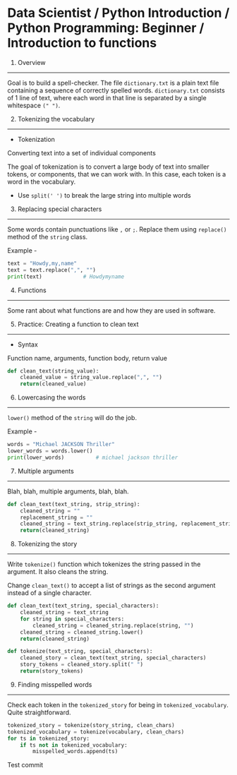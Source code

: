 Data Scientist / Python Introduction / Python Programming: Beginner / Introduction to functions
===============================================================================================

1. Overview
-----------

Goal is to build a spell-checker. The file `dictionary.txt` is a plain text file containing a sequence of 
correctly spelled words. `dictionary.txt` consists of 1 line of text, where each word in that line is 
separated by a single whitespace `(" ")`.

2. Tokenizing the vocabulary
----------------------------

- Tokenization

Converting text into a set of individual components

The goal of tokenization is to convert a large body of text into smaller tokens, or components, that we can work with. 
In this case, each token is a word in the vocabulary.

- Use `split(' ')` to break the large string into multiple words

3. Replacing special characters
-------------------------------

Some words contain punctuations like `,` or `;`. Replace them using `replace()` method of the `string` class.

Example -

```python
text = "Howdy,my,name"
text = text.replace(",", "")
print(text)             # Howdymyname
``` 

4. Functions
------------

Some rant about what functions are and how they are used in software.

5. Practice: Creating a function to clean text
----------------------------------------------

- Syntax

Function name, arguments, function body, return value

```python
def clean_text(string_value):
    cleaned_value = string_value.replace(",", "")
    return(cleaned_value)
```

6. Lowercasing the words
------------------------

`lower()` method of the `string` will do the job.

Example -

```python
words = "Michael JACKSON Thriller"
lower_words = words.lower()
print(lower_words)          # michael jackson thriller
```

7. Multiple arguments
---------------------

Blah, blah, multiple arguments, blah, blah.

```python
def clean_text(text_string, strip_string):
    cleaned_string = ""
    replacement_string = ""
    cleaned_string = text_string.replace(strip_string, replacement_string)
    return(cleaned_string)
```

8. Tokenizing the story
-----------------------

Write `tokenize()` function which tokenizes the string passed in the argument. It also cleans the string.

Change `clean_text()` to accept a list of strings as the second argument instead of a single character.

```python
def clean_text(text_string, special_characters):
    cleaned_string = text_string
    for string in special_characters:
        cleaned_string = cleaned_string.replace(string, "")
    cleaned_string = cleaned_string.lower()
    return(cleaned_string)

def tokenize(text_string, special_characters):
    cleaned_story = clean_text(text_string, special_characters)
    story_tokens = cleaned_story.split(" ")
    return(story_tokens)
```

9. Finding misspelled words
---------------------------

Check each token in the `tokenized_story` for being in `tokenized_vocabulary`. Quite straightforward.

```python
tokenized_story = tokenize(story_string, clean_chars)
tokenized_vocabulary = tokenize(vocabulary, clean_chars)
for ts in tokenized_story:
    if ts not in tokenized_vocabulary:
        misspelled_words.append(ts)
```

Test commit 
